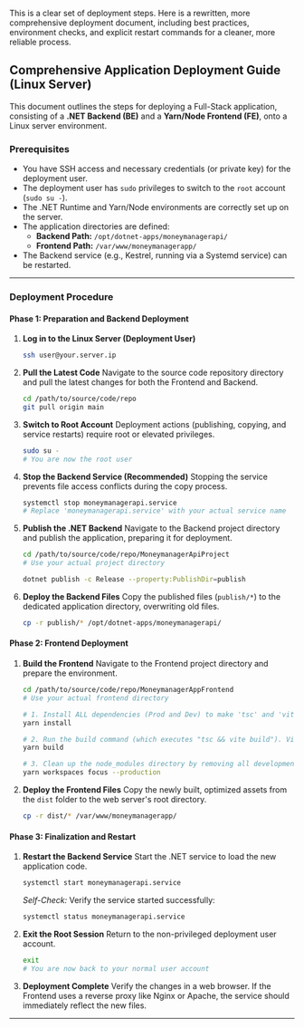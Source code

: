 This is a clear set of deployment steps. Here is a rewritten, more comprehensive deployment document, including best practices, environment checks, and explicit restart commands for a cleaner, more reliable process.

## Comprehensive Application Deployment Guide (Linux Server)

This document outlines the steps for deploying a Full-Stack application, consisting of a **.NET Backend (BE)** and a **Yarn/Node Frontend (FE)**, onto a Linux server environment.

### Prerequisites

  * You have SSH access and necessary credentials (or private key) for the deployment user.
  * The deployment user has `sudo` privileges to switch to the `root` account (`sudo su -`).
  * The .NET Runtime and Yarn/Node environments are correctly set up on the server.
  * The application directories are defined:
      * **Backend Path:** `/opt/dotnet-apps/moneymanagerapi/`
      * **Frontend Path:** `/var/www/moneymanagerapp/`
  * The Backend service (e.g., Kestrel, running via a Systemd service) can be restarted.

-----

### Deployment Procedure

#### Phase 1: Preparation and Backend Deployment

1.  **Log in to the Linux Server (Deployment User)**

    ```bash
    ssh user@your.server.ip
    ```

2.  **Pull the Latest Code**
    Navigate to the source code repository directory and pull the latest changes for both the Frontend and Backend.

    ```bash
    cd /path/to/source/code/repo
    git pull origin main
    ```

3.  **Switch to Root Account**
    Deployment actions (publishing, copying, and service restarts) require root or elevated privileges.

    ```bash
    sudo su -
    # You are now the root user
    ```

4.  **Stop the Backend Service (Recommended)**
    Stopping the service prevents file access conflicts during the copy process.

    ```bash
    systemctl stop moneymanagerapi.service 
    # Replace 'moneymanagerapi.service' with your actual service name
    ```

5.  **Publish the .NET Backend**
    Navigate to the Backend project directory and publish the application, preparing it for deployment.

    ```bash
    cd /path/to/source/code/repo/MoneymanagerApiProject 
    # Use your actual project directory

    dotnet publish -c Release --property:PublishDir=publish
    ```

6.  **Deploy the Backend Files**
    Copy the published files (`publish/*`) to the dedicated application directory, overwriting old files.

    ```bash
    cp -r publish/* /opt/dotnet-apps/moneymanagerapi/
    ```

#### Phase 2: Frontend Deployment

1.  **Build the Frontend**
    Navigate to the Frontend project directory and prepare the environment.

    ```bash
    cd /path/to/source/code/repo/MoneymanagerAppFrontend
    # Use your actual frontend directory

    # 1. Install ALL dependencies (Prod and Dev) to make 'tsc' and 'vite' available for the build process.
    yarn install 

    # 2. Run the build command (which executes "tsc && vite build"). Vite automatically builds for production.
    yarn build

    # 3. Clean up the node_modules directory by removing all development dependencies.
    yarn workspaces focus --production
    ```

2.  **Deploy the Frontend Files**
    Copy the newly built, optimized assets from the `dist` folder to the web server's root directory.

    ```bash
    cp -r dist/* /var/www/moneymanagerapp/
    ```

#### Phase 3: Finalization and Restart

1.  **Restart the Backend Service**
    Start the .NET service to load the new application code.

    ```bash
    systemctl start moneymanagerapi.service
    ```

    *Self-Check:* Verify the service started successfully:

    ```bash
    systemctl status moneymanagerapi.service
    ```

2.  **Exit the Root Session**
    Return to the non-privileged deployment user account.

    ```bash
    exit
    # You are now back to your normal user account
    ```

3.  **Deployment Complete**
    Verify the changes in a web browser. If the Frontend uses a reverse proxy like Nginx or Apache, the service should immediately reflect the new files.

-----